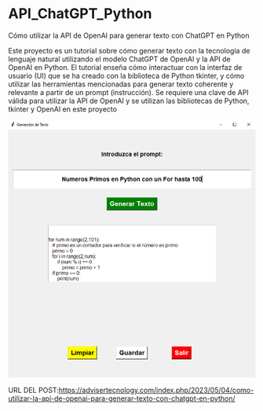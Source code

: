 # API_ChatGPT_Python
Cómo utilizar la API de OpenAI para generar texto con ChatGPT en Python

Este proyecto es un tutorial sobre cómo generar texto con la tecnología de lenguaje natural utilizando el modelo ChatGPT de OpenAI y la API de OpenAI en Python. El tutorial enseña cómo interactuar con la interfaz de usuario (UI) que se ha creado con la biblioteca de Python tkinter, y cómo utilizar las herramientas mencionadas para generar texto coherente y relevante a partir de un prompt (instrucción). Se requiere una clave de API válida para utilizar la API de OpenAI y se utilizan las bibliotecas de Python, tkinter y OpenAI en este proyecto

![](API_CHAT_GPT.png)

URL DEL POST:https://advisertecnology.com/index.php/2023/05/04/como-utilizar-la-api-de-openai-para-generar-texto-con-chatgpt-en-python/
